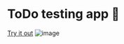# ToDo testing app 🐾

[Try it out](https://josieko.github.io/ToDo/) 
![image](https://github.com/josieko/ToDo/assets/122826085/d60d37e8-55c7-4dc4-abbd-a685e095c01d)
